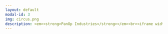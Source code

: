```yaml
---
layout: default
modal-id: 3
img: circus.png
description: <em><strong>PanOp Industries</strong></em><br><iframe width="560" height="315" src="https://www.youtube.com/embed/i4NaOy46XXo?si=7up9KGU0HasCbS2r"title="YouTube video player" frameborder="0" allow="accelerometer; autoplay; clipboard-write; encrypted-media; gyroscope; picture-in-picture; web-share" referrerpolicy="strict-origin-when-cross-origin" allowfullscreen></iframe><br>Recent acceptance to the RoboPhilosophy Conference 2024 <br>in Copenhagen, Denmark, Art Piece Submission<br>2024 RPI Student Film Festival Winner - Best Screenplay, Best Acting<br><br><br><em><strong>Four Games Lobby</strong></em><br><iframe height="167" frameborder="0" src="https://itch.io/embed/2034099" width="552"><a href="https://bowerj6.itch.io/four-games-lobby">Intro to Game Programming - Four Games Lobby by Salty-Geralty</a></iframe><br>Intro to Game Programming Final Project<br><em>(Best played on Chrome desktop)</em><br><br><em><strong>(Y)our Future</strong></em><br><iframe width="560" height="315" src="https://www.youtube.com/embed/21qQf2HW02E?si=a2rsBWN01ZBZKnQf" title="YouTube video player" frameborder="0" allow="accelerometer; autoplay; clipboard-write; encrypted-media; gyroscope; picture-in-picture; web-share" referrerpolicy="strict-origin-when-cross-origin" allowfullscreen></iframe><br>Topics in Games Research - Eco Resilience -<em>Dying Light 2<em> Machinima Project<br><br><em><strong>Sailor's Delight</strong></em><br><iframe width="560" height="315" src="https://www.youtube.com/embed/pb5_KT0apek?si=PKhi0GHW97484sND" title="YouTube video player" frameborder="0" allow="accelerometer; autoplay; clipboard-write; encrypted-media; gyroscope; picture-in-picture; web-share" referrerpolicy="strict-origin-when-cross-origin" allowfullscreen></iframe><br>Original Poetry(Written and Performed)<br><br><strong>Physicalizing the Panopticon <br>Data Privacy and the 'Art' of Surveillance</strong><br><iframe width="560" height="315" src="https://www.youtube.com/embed/_wcJ-5yQwGY?si=XSYFKglrg3r4dcMd" title="YouTube video player" frameborder="0" allow="accelerometer; autoplay; clipboard-write; encrypted-media; gyroscope; picture-in-picture; web-share" referrerpolicy="strict-origin-when-cross-origin" allowfullscreen></iframe><br></em>The Body Digital - Biopolitics and the New Media - Final Project
---
```

